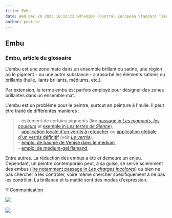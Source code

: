 ```yaml
---
title: Embu
date: Wed Dec 20 2023 16:32:23 GMT+0100 (Central European Standard Time)
author: postite
---
```


## Embu
### Embu, article du glossaire
 L'embu est une zone mate dans un ensemble brillant ou satiné, une région où le pigment - ou une autre substance - a absorbé les éléments satinés ou brillants (huile, liants brillants, médiums, etc.).

Par extension, le terme embu est parfois employé pour désigner des zones brillantes dans un ensemble mat.

L'embu est un problème pour le peintre, surtout en peinture à l'huile. Il peut être traité de différentes manières :

> \- évitement de certains pigments (lire [passage in _Les pigments, les couleurs_](pigments.html#embus) et [exemple in _Les terres de Sienne_](terresdesienne.html#lanaturelle)),  
> \- [application locale d'un vernis à retoucher](vernisaretoucher.html#embus) ou [application globale d'un vernis définitif](vernisdefinitifs.html#embus) (voir _[Le vernis](vernis.html)_),  
> \- [emploi de baume de Venise dans le médium](venise.html#caracteristiques),  
> \- [emploi de médium-gel flamand](mediumspourlhuile.html#mediumgelflamand),

Entre autres. La réduction des embus a été et demeure un enjeu. Cependant, un peintre contemporain peut, à sa guise, se servir sciemment des embus ([lire notamment passage in _Les charges incolores_](chargesincolores.html#embusalumine)) ou bien ne pas chercher à les contrôler, voire même chercher spécifiquement à ne pas les contrôler. La brillance et la matité sont des modes d'expression.



![](images/flechebas.gif) [Communication](http://www.artrealite.com/annonceurs.htm) 

[![](https://cbonvin.fr/sites/regie.artrealite.com/visuels/campagne1.png)](index-2.html#20131014)

![](https://cbonvin.fr/sites/regie.artrealite.com/visuels/campagne2.png)